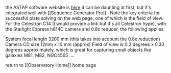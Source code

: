 the ASTAP software website is [here](https://www.hnsky.org/astap.htm#conditions) it can be daunting at first, but it's integrated well with [[Sequence Generator Pro]] . Note the key criteria for successful plate solving on the web page, one of which is the field of view. For the Celestron C14 (I would provide a link but it's all Celestron hype), with the Starlight Express h814C camera and 0.8x reducer, the following applies:

System focal length  3200  mm  (this takes into account the 0.8x reduction)
Camera CD size 12mm x 10 mm (approx)
Field of view is 0.2 degrees x 0.30 degrees approximately, which is great for capturing small objects like galaxies M81, M82, NGC4565 ....



return to [[Observatory Home]] home page
